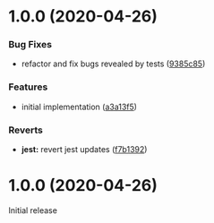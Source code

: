 # 1.0.0 (2020-04-26)


### Bug Fixes

* refactor and fix bugs revealed by tests ([9385c85](https://github.com/JuroOravec/semantic-release-changelog-update/commit/9385c85ed290dede6f7c6926e7d8e21d0d6f91dd))


### Features

* initial implementation ([a3a13f5](https://github.com/JuroOravec/semantic-release-changelog-update/commit/a3a13f5135850b33893b61593c6b79e42969398e))


### Reverts

* **jest:** revert jest updates ([f7b1392](https://github.com/JuroOravec/semantic-release-changelog-update/commit/f7b13929caefe7016270ad8eec823e78709c5e9a))

# 1.0.0 (2020-04-26)

Initial release
